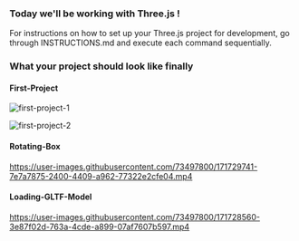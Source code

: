 ### Today we'll be working with Three.js !
For instructions on how to set up your Three.js project for development, go through INSTRUCTIONS.md and execute each command sequentially.

### What your project should look like finally

#### First-Project
![first-project-1](https://user-images.githubusercontent.com/73497800/171730074-3b083a49-27e8-42f5-a000-0812a5bc2a09.png) 

![first-project-2](https://user-images.githubusercontent.com/73497800/171730263-cbc5195c-53ba-43d8-95db-2872d942be61.png)



#### Rotating-Box

https://user-images.githubusercontent.com/73497800/171729741-7e7a7875-2400-4409-a962-77322e2cfe04.mp4


#### Loading-GLTF-Model

https://user-images.githubusercontent.com/73497800/171728560-3e87f02d-763a-4cde-a899-07af7607b597.mp4

